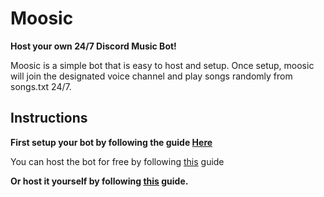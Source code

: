 # Moosic

**Host your own 24/7 Discord Music Bot!**

Moosic is a simple bot that is easy to host and setup.
Once setup, moosic will join the designated voice channel and play songs randomly from songs.txt 24/7.

## Instructions
**First setup your bot by following the guide [Here](https://github.com/Repulser/Moosic/wiki/Setting-up-the-bot-for-the-first-time)**

You can host the bot for free by following [this](https://github.com/Repulser/Moosic/wiki/Hosting-on-heroku-for-free) guide

**Or host it yourself by following [this](https://github.com/Repulser/Moosic/wiki/Running-the-bot) guide.**
